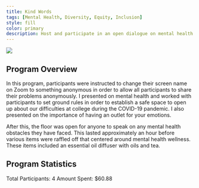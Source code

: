 ```yaml
---
title: Kind Words
tags: [Mental Health, Diversity, Equity, Inclusion]
style: fill
color: primary
description: Host and participate in an open dialogue on mental health. Empathize with and emotionally support participants as they open up about their issues.
---
```



![](https://i.imgur.com/FbxvVyt.png)

## Program Overview

In this program, participants were instructed to change their screen name on Zoom to something anonymous in order to allow all participants to share their problems anonymously. I presented on mental health and worked with participants to set ground rules in order to establish a safe space to open up about our difficulties at college during the COVID-19 pandemic. I also presented on the importance of having an outlet for your emotions. 

After this, the floor was open for anyone to speak on any mental health obstacles they have faced. This lasted approximately an hour before various items were raffled off that centered around mental health wellness. These items included an essential oil diffuser with oils and tea.

## Program Statistics

Total Participants: 4
Amount Spent: $60.88


